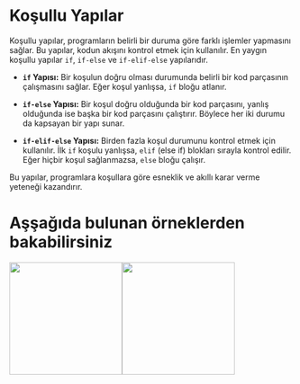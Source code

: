 # Koşullu Yapılar

Koşullu yapılar, programların belirli bir duruma göre farklı işlemler yapmasını sağlar. Bu yapılar, kodun akışını kontrol etmek için kullanılır. En yaygın koşullu yapılar `if`, `if-else` ve `if-elif-else` yapılarıdır.

- **`if` Yapısı:** Bir koşulun doğru olması durumunda belirli bir kod parçasının çalışmasını sağlar. Eğer koşul yanlışsa, `if` bloğu atlanır.

- **`if-else` Yapısı:** Bir koşul doğru olduğunda bir kod parçasını, yanlış olduğunda ise başka bir kod parçasını çalıştırır. Böylece her iki durumu da kapsayan bir yapı sunar.

- **`if-elif-else` Yapısı:** Birden fazla koşul durumunu kontrol etmek için kullanılır. İlk `if` koşulu yanlışsa, `elif` (else if) blokları sırayla kontrol edilir. Eğer hiçbir koşul sağlanmazsa, `else` bloğu çalışır.

Bu yapılar, programlara koşullara göre esneklik ve akıllı karar verme yeteneği kazandırır.

# Aşşağıda bulunan örneklerden bakabilirsiniz

<a href="koşullu yapı.cpp"><img src="https://upload.wikimedia.org/wikipedia/commons/thumb/1/18/ISO_C%2B%2B_Logo.svg/1200px-ISO_C%2B%2B_Logo.svg.png" width="200" height="200"></a><a href="koşullu yapı.cpp"><img src="https://upload.wikimedia.org/wikipedia/commons/thumb/0/0a/Python.svg/640px-Python.svg.png" width="200" height="200"></a>
